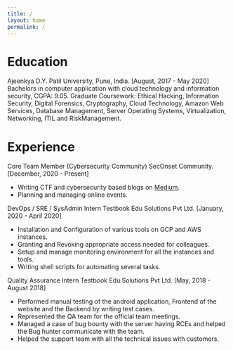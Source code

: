 ```yaml
---
title: /
layout: home
permalink: /
---
```


# Education

Ajeenkya D.Y. Patil University, Pune, India. [August, 2017 - May 2020]
Bachelors in computer application with cloud technology and information security, CGPA: 9.05.
Graduate Coursework: Ethical Hacking, Information Security, Digital Forensics, Cryptography, Cloud Technology, Amazon Web Services, Database Management, Server Operating Systems, Virtualization, Networking, ITIL and RiskManagement.
<br>
# Experience

Core Team Member (Cybersecurity Community)
SecOnset Community. [December, 2020 - Present]
- Writing CTF and cybersecurity based blogs on <a href="https://shad3z.medium.com/">Medium</a>.
- Planning and managing online events.

DevOps / SRE / SysAdmin Intern
Testbook Edu Solutions Pvt Ltd. [January, 2020 - April 2020]
- Installation and Configuration of various tools on GCP and AWS instances.
- Granting and Revoking appropriate access needed for colleagues.
- Setup and manage monitoring environment for all the instances and tools.
- Writing shell scripts for automating several tasks.

Quality Assurance Intern 
Testbook Edu Solutions Pvt Ltd. [May, 2018 - August 2018]
- Performed manual testing of the android application, Frontend of the website and the Backend by writing test cases.
- Represented the QA team for the official team meetings.
- Managed a case of bug bounty with the server having RCEs and helped the Bug hunter communicate with the team.
- Helped the support team with all the technical issues with customers.
